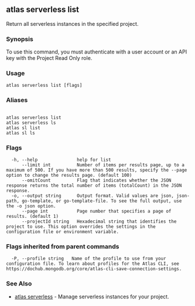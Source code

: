 ## atlas serverless list

Return all serverless instances in the specified project.


### Synopsis

To use this command, you must authenticate with a user account or an API key with the Project Read Only role.


### Usage
```
atlas serverless list [flags]
```

### Aliases
```

atlas serverless list
atlas serverless ls
atlas sl list
atlas sl ls
```



### Flags

```
  -h, --help               help for list
      --limit int          Number of items per results page, up to a maximum of 500. If you have more than 500 results, specify the --page option to change the results page. (default 100)
      --omitCount          Flag that indicates whether the JSON response returns the total number of items (totalCount) in the JSON response.
  -o, --output string      Output format. Valid values are json, json-path, go-template, or go-template-file. To see the full output, use the -o json option.
      --page int           Page number that specifies a page of results. (default 1)
      --projectId string   Hexadecimal string that identifies the project to use. This option overrides the settings in the configuration file or environment variable.

```


### Flags inherited from parent commands

```
  -P, --profile string   Name of the profile to use from your configuration file. To learn about profiles for the Atlas CLI, see https://dochub.mongodb.org/core/atlas-cli-save-connection-settings.

```

### See Also


* [atlas serverless](atlas_serverless.md)	- Manage serverless instances for your project.



